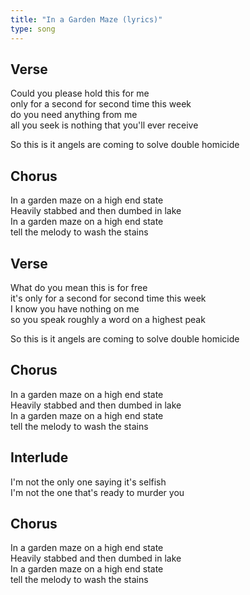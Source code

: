 ```yaml
---
title: "In a Garden Maze (lyrics)"
type: song
---
```


## Verse

Could you please hold this for me  
only for a second for second time this week  
do you need anything from me  
all you seek is nothing that you'll ever receive

So this is it angels are coming to solve double homicide

## Chorus

In a garden maze on a high end state  
Heavily stabbed and then dumbed in lake  
In a garden maze on a high end state  
tell the melody to wash the stains

## Verse

What do you mean this is for free  
it's only for a second for second time this week  
I know you have nothing on me  
so you speak roughly a word on a highest peak

So this is it angels are coming to solve double homicide

## Chorus

In a garden maze on a high end state  
Heavily stabbed and then dumbed in lake  
In a garden maze on a high end state  
tell the melody to wash the stains

## Interlude

I'm not the only one saying it's selfish  
I'm not the one that's ready to murder you

## Chorus

In a garden maze on a high end state  
Heavily stabbed and then dumbed in lake  
In a garden maze on a high end state  
tell the melody to wash the stains
